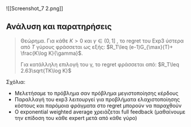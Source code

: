 
![[Screenshot_7 2.png]]



## Ανάλυση και παρατηρήσεις

> Θεώρημα. Για κάθε $Κ>0$ και $γ \in (0,1]$ , το regret του Exp3 ύστερα από $T$ γύρους φράσσεται ως εξής: $R_T\leq (e-1)G_{\max}(T)+ \frac{K\log K}{\gamma}$. 
> 
> Για κατάλληλη επιλογή του γ, το regret φράσσεται από: $R_T\leq 2.63\sqrt{TK\log K}$ 



Σχόλια:

- Μελετήσαμε το πρόβλημα σαν πρόβλημα μεγιστοποίησης κέρδους
- Παραλλαγή του exp3 λειτουργεί για προβλήματα ελαχιστοποίησης κόστους και παρόμοια φράγματα στο regret μπορούν να παραχθούν
- O exponential weighted average χρειάζεται full feedback (μαθαίνουμε την επίδοση του κάθε expert μετά από κάθε γύρο)

